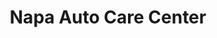 ---
title: "Napa Auto Care Center"
url: /managua/napa-auto-care-center/
shop: piezas de automóviles
---